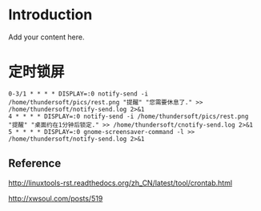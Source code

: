 # Introduction #

Add your content here.


# 定时锁屏 #

```
0-3/1 * * * * DISPLAY=:0 notify-send -i /home/thundersoft/pics/rest.png "提醒" "您需要休息了." >> /home/thundersoft/notify-send.log 2>&1
4 * * * * DISPLAY=:0 notify-send -i /home/thundersoft/pics/rest.png "提醒" "桌面约在1分钟后锁定." >> /home/thundersoft/cnotify-send.log 2>&1
5 * * * * DISPLAY=:0 gnome-screensaver-command -l >> /home/thundersoft/notify-send.log 2>&1

```

##  Reference ## 

http://linuxtools-rst.readthedocs.org/zh_CN/latest/tool/crontab.html

http://xwsoul.com/posts/519